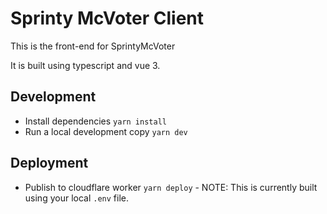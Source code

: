 # Sprinty McVoter Client

This is the front-end for SprintyMcVoter

It is built using typescript and vue 3.

## Development

- Install dependencies `yarn install`
- Run a local development copy `yarn dev`

## Deployment

- Publish to cloudflare worker `yarn deploy` - NOTE: This is currently built using your local `.env` file.
